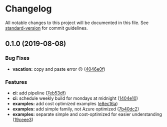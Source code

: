 # Changelog

All notable changes to this project will be documented in this file. See [standard-version](https://github.com/conventional-changelog/standard-version) for commit guidelines.

## 0.1.0 (2019-08-08)


### Bug Fixes

* **vacation:** copy and paste error 🙃 ([4046e0f](https://github.com/julie-ng/cosmosdb-mongoose-example/commit/4046e0f))


### Features

* **ci:** add pipeline ([7eb53df](https://github.com/julie-ng/cosmosdb-mongoose-example/commit/7eb53df))
* **ci:** schedule weekly build for mondays at midnight ([1404e10](https://github.com/julie-ng/cosmosdb-mongoose-example/commit/1404e10))
* **examples:** add cost optimized examples ([e8ec16a](https://github.com/julie-ng/cosmosdb-mongoose-example/commit/e8ec16a))
* **examples:** add simple family, not Azure optimized ([7b40dc2](https://github.com/julie-ng/cosmosdb-mongoose-example/commit/7b40dc2))
* **examples:** separate simple and cost-optimized for easier understanding ([19ceee3](https://github.com/julie-ng/cosmosdb-mongoose-example/commit/19ceee3))
